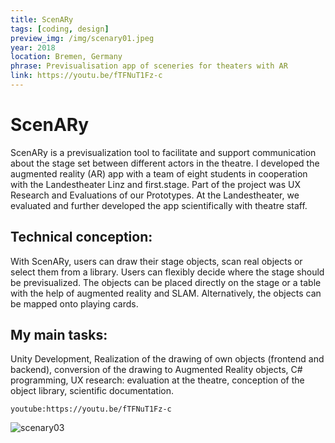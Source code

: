 ```yaml
---
title: ScenARy
tags: [coding, design]
preview_img: /img/scenary01.jpeg
year: 2018
location: Bremen, Germany
phrase: Previsualisation app of sceneries for theaters with AR
link: https://youtu.be/fTFNuT1Fz-c
---
```


# ScenARy

ScenARy is a previsualization tool to facilitate and support communication about the stage set between different actors in the theatre.
I developed the augmented reality (AR) app with a team of eight students in cooperation with the Landestheater Linz and first.stage. Part of the project was UX Research and Evaluations of our Prototypes. At the Landestheater, we evaluated and further developed the app scientifically with theatre staff.

## Technical conception:

With ScenARy, users can draw their stage objects, scan real objects or select them from a library. Users can flexibly decide where the stage should be previsualized. The objects can be placed directly on the stage or a table with the help of augmented reality and SLAM. Alternatively, the objects can be mapped onto playing cards.

## My main tasks:

Unity Development, Realization of the drawing of own objects (frontend and backend), conversion of the drawing to Augmented Reality objects, C# programming, UX research: evaluation at the theatre, conception of the object library, scientific documentation.

`youtube:https://youtu.be/fTFNuT1Fz-c`

![scenary03](/img/scenary03.jpg)
